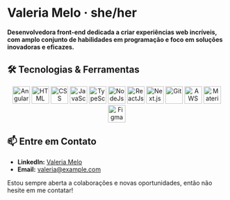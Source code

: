 # Valeria Melo · she/her

**Desenvolvedora front-end dedicada a criar experiências web incríveis, com amplo conjunto de habilidades em programação e foco em soluções inovadoras e eficazes.**

## 🛠️ Tecnologias & Ferramentas

<p align="center">
  <img src="https://img.icons8.com/?size=100&id=71257&format=png&color=000000" alt="Angular" width="40" height="40"/>
  <img src="https://img.icons8.com/?size=100&id=20909&format=png&color=000000" alt="HTML" width="40" height="40"/>
  <img src="https://img.icons8.com/?size=100&id=21278&format=png&color=000000" alt="CSS" width="40" height="40"/>
  <img src="https://img.icons8.com/?size=100&id=108784&format=png&color=000000" alt="JavaScript ES6" width="40" height="40"/>
  <img src="https://img.icons8.com/?size=100&id=uJM6fQYqDaZK&format=png&color=000000" alt="TypeScript" width="40" height="40"/>
  <img src="https://img.icons8.com/?size=100&id=54087&format=png&color=000000" alt="NodeJs" width="40" height="40"/>
  <img src="https://img.icons8.com/?size=100&id=123603&format=png&color=000000" alt="ReactJs" width="40" height="40"/>
  <img src="https://img.icons8.com/?size=100&id=yUdJlcKanVbh&format=png&color=000000" alt="Next.js" width="40" height="40"/>
  <img src="https://img.icons8.com/?size=100&id=20906&format=png&color=000000" alt="Git" width="40" height="40"/>
  <img src="https://img.icons8.com/?size=100&id=33039&format=png&color=000000" alt="AWS" width="40" height="40"/>
  <img src="https://img.icons8.com/?size=100&id=gFw7X5Tbl3ss&format=png&color=000000" alt="Material UI" width="40" height="40"/>
  <img src="https://img.icons8.com/?size=100&id=zfHRZ6i1Wg0U&format=png&color=000000" alt="Figma" width="40" height="40"/>
</p>

## 📫 Entre em Contato

- **LinkedIn:** [Valeria Melo](https://www.linkedin.com/in/valeriamelotech/)
- **Email:** [valeria@example.com](mailto:valeriamelo.dev@gmail.com)

Estou sempre aberta a colaborações e novas oportunidades, então não hesite em me contatar!
